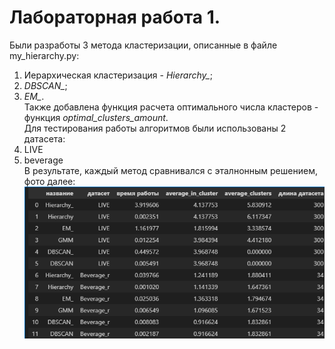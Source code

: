 # Лабораторная работа 1. 
Были разработы 3 метода кластеризации, описанные в файле my_hierarchy.py: 
1. Иерархическая кластеризация - *Hierarchy_*;
2. *DBSCAN_*;
3. *EM_*. 
<br /> Также добавлена функция расчета оптимального числа кластеров - функция *optimal_clusters_amount*.
<br /> Для тестирования работы алгоритмов были использованы 2 датасета: 
1. LIVE
2. beverage
<br /> В результате, каждый метод сравнивался с эталнонным решением, фото далее: 
![alt text](image.png)
